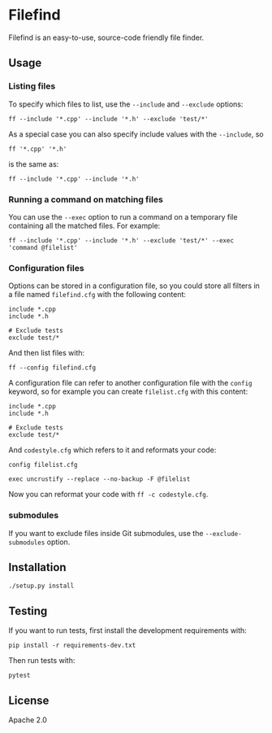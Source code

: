 # Filefind

Filefind is an easy-to-use, source-code friendly file finder.

## Usage

### Listing files

To specify which files to list, use the `--include` and `--exclude` options:

    ff --include '*.cpp' --include '*.h' --exclude 'test/*'

As a special case you can also specify include values with the `--include`, so

    ff '*.cpp' '*.h'

is the same as:

    ff --include '*.cpp' --include '*.h'

### Running a command on matching files

You can use the `--exec` option to run a command on a temporary file containing
all the matched files. For example:

    ff --include '*.cpp' --include '*.h' --exclude 'test/*' --exec 'command @filelist'

### Configuration files

Options can be stored in a configuration file, so you could store all filters
in a file named `filefind.cfg` with the following content:

```
include *.cpp
include *.h

# Exclude tests
exclude test/*
```

And then list files with:

    ff --config filefind.cfg

A configuration file can refer to another configuration file with the `config`
keyword, so for example you can create `filelist.cfg` with this content:

```
include *.cpp
include *.h

# Exclude tests
exclude test/*
```

And `codestyle.cfg` which refers to it and reformats your code:

```
config filelist.cfg

exec uncrustify --replace --no-backup -F @filelist
```

Now you can reformat your code with `ff -c codestyle.cfg`.

### submodules

If you want to exclude files inside Git submodules, use the
`--exclude-submodules` option.

## Installation

    ./setup.py install

## Testing

If you want to run tests, first install the development requirements with:

    pip install -r requirements-dev.txt

Then run tests with:

    pytest

## License

Apache 2.0
